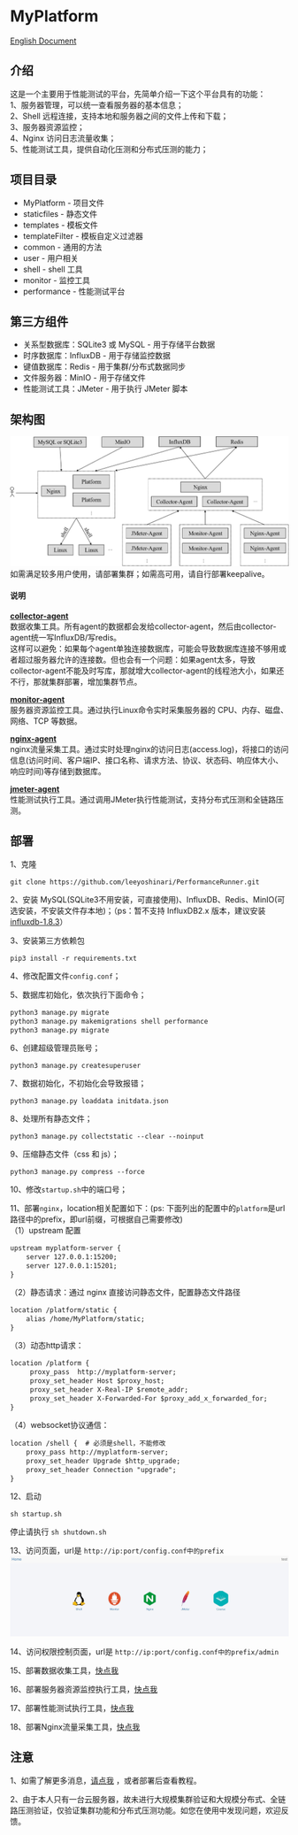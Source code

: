 # MyPlatform
[English Document](https://github.com/leeyoshinari/PerformanceRunner/blob/main/README.md) 

## 介绍
这是一个主要用于性能测试的平台，先简单介绍一下这个平台具有的功能：<br>
1、服务器管理，可以统一查看服务器的基本信息；<br>
2、Shell 远程连接，支持本地和服务器之间的文件上传和下载；<br>
3、服务器资源监控；<br>
4、Nginx 访问日志流量收集；<br>
5、性能测试工具，提供自动化压测和分布式压测的能力；<br>

## 项目目录
- MyPlatform - 项目文件
- staticfiles - 静态文件
- templates - 模板文件
- templateFilter - 模板自定义过滤器
- common - 通用的方法
- user - 用户相关
- shell - shell 工具
- monitor - 监控工具
- performance - 性能测试平台

## 第三方组件
- 关系型数据库：SQLite3 或 MySQL - 用于存储平台数据
- 时序数据库：InfluxDB - 用于存储监控数据
- 键值数据库：Redis - 用于集群/分布式数据同步
- 文件服务器：MinIO - 用于存储文件
- 性能测试工具：JMeter - 用于执行 JMeter 脚本

## 架构图
![](https://github.com/leeyoshinari/PerformanceRunner/blob/main/staticfiles/img/myPlarform.png)
如需满足较多用户使用，请部署集群；如需高可用，请自行部署keepalive。

#### 说明
**[collector-agent](https://github.com/leeyoshinari/collector_agent )**<br>
数据收集工具。所有agent的数据都会发给collector-agent，然后由collector-agent统一写InfluxDB/写redis。<br>
这样可以避免：如果每个agent单独连接数据库，可能会导致数据库连接不够用或者超过服务器允许的连接数。但也会有一个问题：如果agent太多，导致collector-agent不能及时写库，那就增大collector-agent的线程池大小，如果还不行，那就集群部署，增加集群节点。

**[monitor-agent](https://github.com/leeyoshinari/monitor_agent )**<br>
服务器资源监控工具。通过执行Linux命令实时采集服务器的 CPU、内存、磁盘、网络、TCP 等数据。

**[nginx-agent](https://github.com/leeyoshinari/nginx_agent )**<br>
nginx流量采集工具。通过实时处理nginx的访问日志(access.log)，将接口的访问信息(访问时间、客户端IP、接口名称、请求方法、协议、状态码、响应体大小、响应时间)等存储到数据库。<br>

**[jmeter-agent](https://github.com/leeyoshinari/jmeter_agent )**<br>
性能测试执行工具。通过调用JMeter执行性能测试，支持分布式压测和全链路压测。

## 部署
1、克隆 
```shell script
git clone https://github.com/leeyoshinari/PerformanceRunner.git
``` 

2、安装 MySQL(SQLite3不用安装，可直接使用)、InfluxDB、Redis、MinIO(可选安装，不安装文件存本地)；（ps：暂不支持 InfluxDB2.x 版本，建议安装[ influxdb-1.8.3](https://dl.influxdata.com/influxdb/releases/influxdb-1.8.3.x86_64.rpm )）

3、安装第三方依赖包 
```shell script
pip3 install -r requirements.txt
```

4、修改配置文件`config.conf`；

5、数据库初始化，依次执行下面命令；
```shell script
python3 manage.py migrate
python3 manage.py makemigrations shell performance
python3 manage.py migrate
```

6、创建超级管理员账号；
```shell script
python3 manage.py createsuperuser
```

7、数据初始化，不初始化会导致报错；
```shell script
python3 manage.py loaddata initdata.json
```

8、处理所有静态文件；
```shell script
python3 manage.py collectstatic --clear --noinput
```

9、压缩静态文件（css 和 js）；
```shell script
python3 manage.py compress --force
```

10、修改`startup.sh`中的端口号；

11、部署`nginx`，location相关配置如下：(ps: 下面列出的配置中的`platform`是url路径中的prefix，即url前缀，可根据自己需要修改)<br>
（1）upstream 配置
```shell script
upstream myplatform-server {
    server 127.0.0.1:15200;
    server 127.0.0.1:15201;
}
```
（2）静态请求：通过 nginx 直接访问静态文件，配置静态文件路径
```shell script
location /platform/static {
    alias /home/MyPlatform/static;
}
```
（3）动态http请求：
```shell script
location /platform {
     proxy_pass  http://myplatform-server;
     proxy_set_header Host $proxy_host;
     proxy_set_header X-Real-IP $remote_addr;
     proxy_set_header X-Forwarded-For $proxy_add_x_forwarded_for;
}
```
（4）websocket协议通信：
```shell script
location /shell {  # 必须是shell，不能修改
    proxy_pass http://myplatform-server;
    proxy_set_header Upgrade $http_upgrade;
    proxy_set_header Connection "upgrade";
}
```

12、启动
```shell script
sh startup.sh
```
   停止请执行 `sh shutdown.sh`

13、访问页面，url是 `http://ip:port/config.conf中的prefix`
![](https://github.com/leeyoshinari/PerformanceRunner/blob/main/staticfiles/img/home.JPG)

14、访问权限控制页面，url是 `http://ip:port/config.conf中的prefix/admin`

15、部署数据收集工具，[快点我](https://github.com/leeyoshinari/collector_agent)

16、部署服务器资源监控执行工具，[快点我](https://github.com/leeyoshinari/monitor_agent)

17、部署性能测试执行工具，[快点我](https://github.com/leeyoshinari/jmeter_agent)

18、部署Nginx流量采集工具，[快点我](https://github.com/leeyoshinari/nginx_agent)

## 注意
1、如需了解更多消息，[请点我](https://github.com/leeyoshinari/PerformanceRunner/blob/main/templates/course_zh.md) ，或者部署后查看教程。

2、由于本人只有一台云服务器，故未进行大规模集群验证和大规模分布式、全链路压测验证，仅验证集群功能和分布式压测功能。如您在使用中发现问题，欢迎反馈。

